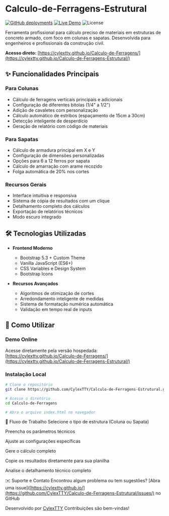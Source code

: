 # Calculo-de-Ferragens-Estrutural

[![GitHub deployments](https://img.shields.io/github/deployments/CylexTTY/Calculo-de-Ferragens-Estrutural/github-pages?label=Deployment)](https://cylextty.github.io/Calculo-de-Ferragens-Estrutural/)
[![Live Demo](https://img.shields.io/badge/Live-Demo-brightgreen)](https://cylextty.github.io/Calculo-de-Ferragens-Estrutural/)
![License](https://img.shields.io/badge/License-MIT-blue)

Ferramenta profissional para cálculo preciso de materiais em estruturas de concreto armado, com foco em colunas e sapatas. Desenvolvida para engenheiros e profissionais da construção civil.

**Acesso direto:** [https://cylextty.github.io/Calculo-de-Ferragens/](https://cylextty.github.io/Calculo-de-Ferragens-Estrutural/)

## ✨ Funcionalidades Principais

### Para Colunas
- Cálculo de ferragens verticais principais e adicionais
- Configuração de diferentes bitolas (1/4" a 1/2")
- Adição de cavaletes com personalização
- Cálculo automático de estribos (espaçamento de 15cm a 30cm)
- Detecção inteligente de desperdício
- Geração de relatório com código de materiais

### Para Sapatas
- Cálculo de armadura principal em X e Y
- Configuração de dimensões personalizadas
- Opções para 6 a 12 ferros por sapata
- Cálculo de amarração com arame recozido
- Folga automática de 20% nos cortes

### Recursos Gerais
- Interface intuitiva e responsiva
- Sistema de cópia de resultados com um clique
- Detalhamento completo dos cálculos
- Exportação de relatórios técnicos
- Modo escuro integrado

## 🛠 Tecnologias Utilizadas

- **Frontend Moderno**
  - Bootstrap 5.3 + Custom Theme
  - Vanilla JavaScript (ES6+)
  - CSS Variables e Design System
  - Bootstrap Icons

- **Recursos Avançados**
  - Algoritmos de otimização de cortes
  - Arredondamento inteligente de medidas
  - Sistema de formatação numérica automática
  - Validação em tempo real de inputs

## 🚀 Como Utilizar

### Demo Online
Acesse diretamente pela versão hospedada:  
[https://cylextty.github.io/Calculo-de-Ferragens/](https://cylextty.github.io/Calculo-de-Ferragens-Estrutural/)

### Instalação Local
```bash
# Clone o repositório
git clone https://github.com/CylexTTY/Calculo-de-Ferragens-Estrutural.git

# Acesse o diretório
cd Calculo-de-Ferragens

# Abra o arquivo index.html no navegador
```
📌 Fluxo de Trabalho
Selecione o tipo de estrutura (Coluna ou Sapata)

Preencha os parâmetros técnicos

Ajuste as configurações específicas

Gere o cálculo completo

Copie os resultados diretamente para sua planilha

Analise o detalhamento técnico completo

✉️ Suporte e Contato
Encontrou algum problema ou tem sugestões?
[Abra uma issue]([https://cylextty.github.io/](https://github.com/CylexTTY/Calculo-de-Ferragens-Estrutural/issues/) no GitHub

Desenvolvido por [CylexTTY](https://github.com/CylexTTY)
Contribuições são bem-vindas!
